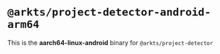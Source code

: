 # `@arkts/project-detector-android-arm64`

This is the **aarch64-linux-android** binary for `@arkts/project-detector`
